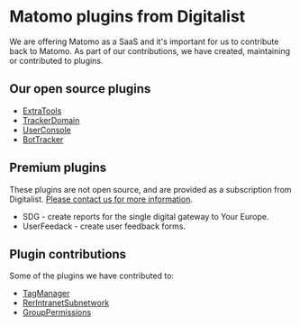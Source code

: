 # Matomo plugins from Digitalist

We are offering Matomo as a SaaS and it's important for us to contribute back to Matomo. As part of our contributions, we have created, maintaining or contributed to plugins.

## Our open source plugins

- [ExtraTools](https://plugins.matomo.org/ExtraTools)
- [TrackerDomain](https://plugins.matomo.org/TrackerDomain)
- [UserConsole](https://plugins.matomo.org/UserConsole)
- [BotTracker](https://github.com/digitalist-se/MatomoPlugin-BotTracker)

## Premium plugins

These plugins are not open source, and are provided as a subscription from Digitalist. [Please contact us for more information](https://www.digitalist.se/kontakt).

- SDG - create reports for the single digital gateway to Your Europe.
- UserFeedack - create user feedback forms.

## Plugin contributions

Some of the plugins we have contributed to:

- [TagManager](https://github.com/matomo-org/tag-manager/)
- [RerIntranetSubnetwork](https://plugins.matomo.org/RerIntranetSubnetwork)
- [GroupPermissions](https://plugins.matomo.org/GroupPermissions)
